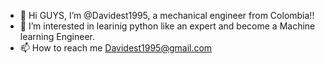 - 👋 Hi GUYS, I’m @Davidest1995, a mechanical engineer from Colombia!!
- 👀 I’m interested in learinig python like an expert and become a Machine learning Engineer.
- 📫 How to reach me Davidest1995@gmail.com

<!---
davidest1995/davidest1995 is a ✨ special ✨ repository because its `README.md` (this file) appears on your GitHub profile.
You can click the Preview link to take a look at your changes.
--->
